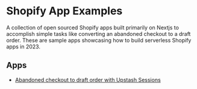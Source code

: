 # Shopify App Examples

A collection of open sourced Shopify apps built primarily on Nextjs to accomplish simple tasks like converting an abandoned checkout to a draft order. These are sample apps showcasing how to build serverless Shopify apps in 2023.

## Apps
- [Abandoned checkout to draft order with Upstash Sessions](/checkout-to-draft-with-upstash-sessions)
